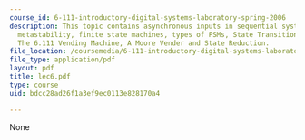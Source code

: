 ```yaml
---
course_id: 6-111-introductory-digital-systems-laboratory-spring-2006
description: This topic contains asynchronous inputs in sequential systems, handling
  metastability, finite state machines, types of FSMs, State Transition Diagrams,
  The 6.111 Vending Machine, A Moore Vender and State Reduction.
file_location: /coursemedia/6-111-introductory-digital-systems-laboratory-spring-2006/bdcc28ad26f1a3ef9ec0113e828170a4_lec6.pdf
file_type: application/pdf
layout: pdf
title: lec6.pdf
type: course
uid: bdcc28ad26f1a3ef9ec0113e828170a4

---
```

None
